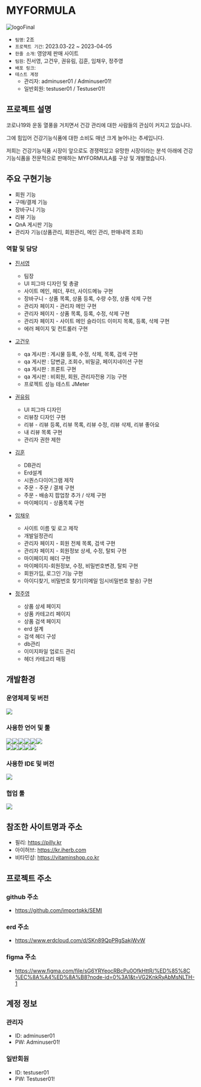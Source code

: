# MYFORMULA
![logoFinal](https://user-images.githubusercontent.com/121537146/231100829-34f4bbcd-3119-46b0-8550-dcdcf2053f55.png)

- `팀명`: 2조
- `프로젝트 기간`: 2023.03-22 ~ 2023-04-05
- `한줄 소개`: 영양제 판매 사이트
- `팀원`: 진서영, 고건우, 권유림, 김훈, 임채우, 정주영
- `배포 링크`: 
- `테스트 계정`
	- 관리자: adminuser01 / Adminuser01!
	- 일반회원: testuser01 / Testuser01!


## 프로젝트 설명
코로나19와 운동 열풍을 거치면서 건강 관리에 대한 사람들의 관심이 커지고 있습니다.

그에 힘입어 건강기능식품에 대한 소비도 매년 크게 늘어나는 추세입니다.

저희는 건강기능식품 시장이 앞으로도 경쟁력있고 유망한 시장이라는 분석 아래에 건강기능식품을 전문적으로 판매하는 MYFORMULA를 구상 및 개발했습니다.


## 주요 구현기능
- 회원 기능
- 구매/결제 기능
- 장바구니 기능
- 리뷰 기능
- QnA 게시판 기능
- 관리자 기능(상품관리, 회원관리, 메인 관리, 판매내역 조회)


### 역할 및 담당
- <a href="https://github.com/importqkk">진서영</a>
	- 팀장
	- UI 피그마 디자인 및 총괄
	- 사이트 메인, 헤더, 푸터, 사이드메뉴 구현
	- 장바구니 - 상품 목록, 상품 등록, 수량 수정, 상품 삭제 구현
	- 관리자 페이지 - 관리자 메인 구현
	- 관리자 페이지 - 상품 목록, 등록, 수정, 삭제 구현
	- 관리자 페이지 - 사이트 메인 슬라이드 이미지 목록, 등록, 삭제 구현
	- 에러 페이지 및 컨트롤러 구현
  
- <a href="https://github.com/CHOONSIM">고건우</a>
	- qa 게시판 : 게시물 등록, 수정, 삭제, 목록, 검색 구현
	- qa 게시판 : 답변글, 조회수, 비밀글, 페이지네이션 구현
	- qa 게시판 : 프론트 구현
	- qa 게시판 : 비회원, 회원, 관리자전용 기능 구현
	- 프로젝트 성능 테스트 JMeter
  
- <a href="https://github.com/YURIMEEI">권유림</a>
	- UI 피그마 디자인
	- 리뷰창 디자인 구현
	- 리뷰 - 리뷰 등록, 리뷰 목록, 리뷰 수정, 리뷰 삭제, 리뷰 좋아요
	- 내 리뷰 목록 구현
	- 관리자 권한 제한
  
- <a href="https://github.com/HOON0904">김훈</a>
	- DB관리
	- Erd설계
	- 시퀀스다이어그램 제작
	- 주문 - 주문 / 결제 구현
	- 주문 - 배송지 팝업창 추가 / 삭제 구현
	- 마이페이지 - 상품목록 구현
  
- <a href="https://github.com/ChaeW00">임채우</a>
	- 사이트 이름 및 로고 제작
	- 개발일정관리
	- 관리자 페이지 - 회원 전체 목록, 검색 구현
	- 관리자 페이지 - 회원정보 상세, 수정, 탈퇴 구현
	- 마이페이지 헤더 구현
	- 마이페이지-회원정보, 수정, 비밀번호변경, 탈퇴 구현
	- 회원가입, 로그인 기능 구현
	- 아이디찾기, 비밀번호 찾기(이메일 임시비밀번호 발송) 구현
  
- <a href="https://github.com/wndudwhdka">정주영</a>
	- 상품 상세 페이지
	- 상품 카테고리 페이지
	- 상품 검색 페이지
	- erd 설계
	- 검색 헤더 구성
	- db관리
	- 이미지파일 업로드 관리
	- 헤더 카테고리 매핑


## 개발환경
### 운영체제 및 버전
<img src="https://img.shields.io/badge/windows10-0078D6?style=for-the-badge&logo=windows&logoColor=white">

### 사용한 언어 및 툴
<img src="https://img.shields.io/badge/java17-007396?style=for-the-badge&logo=java&logoColor=white"><img src="https://img.shields.io/badge/springboot-6DB33F?style=for-the-badge&logo=springboot&logoColor=white"><img src="https://img.shields.io/badge/oracle-F80000?style=for-the-badge&logo=oracle&logoColor=white"><img src="https://img.shields.io/badge/maven-C71A36?style=for-the-badge&logo=maven&logoColor=white"><img src="https://img.shields.io/badge/apache tomcat-F8DC75?style=for-the-badge&logo=apachetomcat&logoColor=white"><img src="https://img.shields.io/badge/java mail sender-007396?style=for-the-badge&logo=java&logoColor=white">
<br>
<img src="https://img.shields.io/badge/html5-E34F26?style=for-the-badge&logo=html5&logoColor=white"><img src="https://img.shields.io/badge/css-1572B6?style=for-the-badge&logo=css3&logoColor=white"><img src="https://img.shields.io/badge/javascript-F7DF1E?style=for-the-badge&logo=javascript&logoColor=black"><img src="https://img.shields.io/badge/jquery-0769AD?style=for-the-badge&logo=jquery&logoColor=white"><img src="https://img.shields.io/badge/fontawesome-339AF0?style=for-the-badge&logo=fontawesome&logoColor=white">

### 사용한 IDE 및 버전
<img src="https://img.shields.io/badge/sts4-6DB33F?style=for-the-badge&logo=spring&logoColor=white"> 

### 협업 툴
<img src="https://img.shields.io/badge/github-181717?style=for-the-badge&logo=github&logoColor=white">


## 참조한 사이트명과 주소
- 필리: https://pilly.kr
- 아이허브: https://kr.iherb.com
- 비타민샵: https://vitaminshop.co.kr

## 프로젝트 주소
### github 주소
- https://github.com/importqkk/SEMI

### erd 주소
- https://www.erdcloud.com/d/SKn89QpPRgSakjWvW

### figma 주소
* https://www.figma.com/file/sG6YRYeocRBcPu0OfkHttR/%ED%85%8C%EC%8A%A4%ED%8A%B8?node-id=0%3A1&t=VG2KnkRyAbMsNLTH-1

## 계정 정보
### 관리자
- ID: adminuser01
- PW: Adminuser01!
### 일반회원
- ID: testuser01
- PW: Testuser01!
